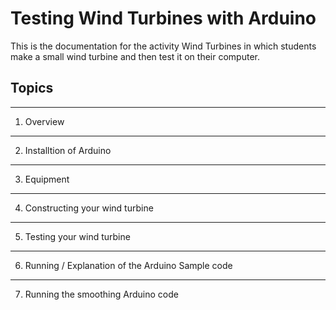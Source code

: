 # Testing Wind Turbines with Arduino

This is the documentation for the activity Wind Turbines in which students make a small wind turbine and then test it on their computer.

## Topics

---
1. Overview 
---
2. Installtion of Arduino
---

3. Equipment
---

4. Constructing your wind turbine
---

5. Testing your wind turbine
---

6. Running / Explanation of the Arduino Sample code
---

7. Running the smoothing Arduino code





